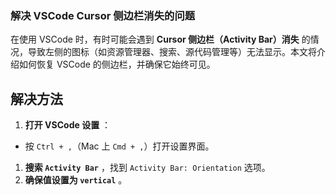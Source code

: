 ### 解决 VSCode Cursor 侧边栏消失的问题

在使用 VSCode 时，有时可能会遇到 **Cursor 侧边栏（Activity Bar）消失** 的情况，导致左侧的图标（如资源管理器、搜索、源代码管理等）无法显示。本文将介绍如何恢复 VSCode 的侧边栏，并确保它始终可见。

## **解决方法**

1. **打开 VSCode 设置** ：

* 按 `Ctrl + ,`（Mac 上 `Cmd + ,`）打开设置界面。

1. **搜索 `Activity Bar`** ，找到 `Activity Bar: Orientation` 选项。
2. **确保值设置为 `vertical`** 。
